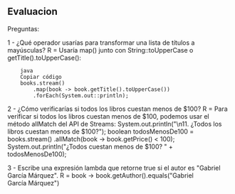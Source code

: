 ## Evaluacion

Preguntas: 

1 - ¿Qué operador usarías para transformar una lista de títulos a mayúsculas?
    R = Usaría map() junto con String::toUpperCase o getTitle().toUpperCase():

        java
        Copiar código
        books.stream()
            .map(book -> book.getTitle().toUpperCase())
            .forEach(System.out::println);

2 - ¿Cómo verificarías si todos los libros cuestan menos de $100?
    R = Para verificar si todos los libros cuestan menos de $100, podemos usar el método allMatch del API de Streams: 
        System.out.println("\n11. ¿Todos los libros cuestan menos de $100?");
        boolean todosMenosDe100 = books.stream()
            .allMatch(book -> book.getPrice() < 100);
        System.out.println("¿Todos cuestan menos de $100? " + todosMenosDe100);

3 - Escribe una expresión lambda que retorne true si el autor es "Gabriel García Márquez".
    R = book -> book.getAuthor().equals("Gabriel García Márquez")